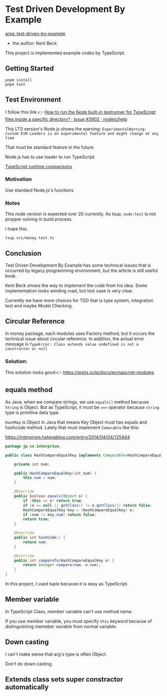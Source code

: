 # Test Driven Development By Example

[area: test-driven-by-example](https://github.com/casaub0n/casaub0n/labels/area%3A%20test-driven-by-example "use this label in GitHub")

- the author: Kent Beck

This project is implemented example codes by TypeScript.

## Getting Started

```console
pnpm install
pnpm test
```

## Test Environment

I follow this link 👉
[How to run the Node built-in testrunner for TypeScript files inside a specific directory? · Issue #3902 · nodejs/help](https://github.com/nodejs/help/issues/3902#issuecomment-1307124174)

This LTS version's Node.js shows the warning:
`ExperimentalWarning: Custom ESM Loaders is an experimental feature and might change at any time`

That must be standard feature in the future.

Node.js has to use loader to run TypeScript.

[TypeScript runtime comparisons](https://github.com/privatenumber/ts-runtime-comparison)

### Motivation

Use standard Node.js's functions

### Notes

This node version is expected over 20 currently. As tsup, `node:test` is not propper solving in build process.

I hope this:

```console
tsup src/money.test.ts
```

## Conclusion

Test Driven Development By Example has some technical issues that is occurred by legacy programming environment, but the article is still useful book.

Kent Beck shows the way to implement the code from his idea. Some implementation looks winding road, but test case is very clear.

Currently we have more choices for TDD that is type system, integration test and maybe Model Checking.

## Circular Reference

In money package, each modules uses Factory method, but it occurs the technical issue about circular reference.
In addition, the actual error message is `TypeError: Class extends value undefined is not a constructor or null`

### Solution:

This solution looks good 👉 https://jestjs.io/ja/docs/ecmascript-modules

## equals method

As Java, when we compare strings, we use `equals()` method because `String` is Object. But as TypeScript, it must be `===` operator because `string` type is primitive data type.

`HashMap` is Object in Java that means Key Object must has equals and hashcode method. Lately that must implement `Comarable` like this:

https://interprism.hatenablog.com/entry/2014/04/04/125444

```Java
package jp.co.interprism;

public class HashCompareEqualKey implements Comparable<HashCompareEqualKey> {

    private int num;

    public HashCompareEqualKey(int num) {
        this.num = num;
    }

    @Override
    public boolean equals(Object o) {
        if (this == o) return true;
        if (o == null || getClass() != o.getClass()) return false;
        HashCompareEqualKey key = (HashCompareEqualKey) o;
        if (num != key.num) return false;
        return true;
    }

    @Override
    public int hashCode() {
        return num;
    }

    @Override
    public int compareTo(HashCompareEqualKey o) {
        return Integer.compare(num, o.num);
    }
}
```

In this project, I used tuple because it is easy as TypeScript.

## Member variable

In TypeScript Class, member variable can't use method name.

If you use member variable, you must specify `this` keyword because of distinguishing memeber variable from normal variable.

## Down casting

I can't make sense that arg's type is often Object.

Don't do down casting.

## Extends class sets super constractor automatically
